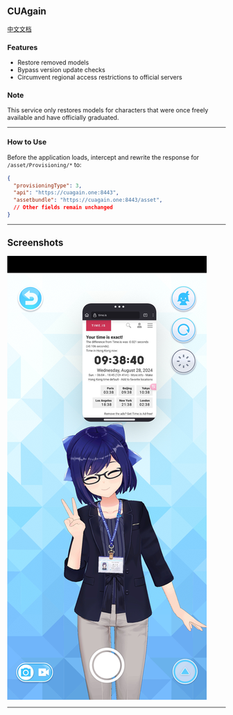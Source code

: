 ## CUAgain

[中文文档](https://github.com/suisei-pettan/CUAgain/tree/main/readmeCN.md)

### Features
- Restore removed models
- Bypass version update checks
- Circumvent regional access restrictions to official servers

### Note
This service only restores models for characters that were once freely available and have officially graduated.

---

### How to Use
Before the application loads, intercept and rewrite the response for `/asset/Provisioning/*` to:
```json
{
  "provisioningType": 3,
  "api": "https://cuagain.one:8443",
  "assetbundle": "https://cuagain.one:8443/asset",
  // Other fields remain unchanged
}
```

---

## Screenshots

![Rendering-AChan](https://github.com/suisei-pettan/CUAgain/blob/main/img/Rendering-AChan.jpg?raw=true)

---